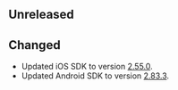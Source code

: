 ## Unreleased

## Changed
* Updated iOS SDK to version [2.55.0](https://situm.com/docs/ios-sdk-changelog).
* Updated Android SDK to version [2.83.3](https://situm.com/docs/android-sdk-changelog).